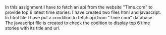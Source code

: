 In this assignment I have to fetch an api from the website "Time.com" to provide top 6 latest time stories.  I have created two files html and javascript. In html file I have put a condition to fetch api from "Time.com" database. The javascript file is created to check the codition to display top 6 time stories with its title and url.